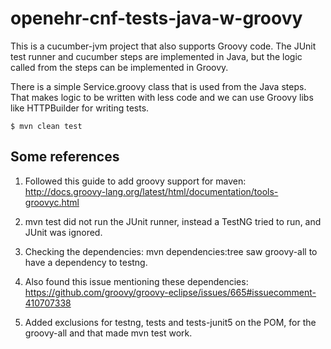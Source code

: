 # openehr-cnf-tests-java-w-groovy

This is a cucumber-jvm project that also supports Groovy code. The JUnit test runner and cucumber steps are implemented in Java, but the logic called from the steps can be implemented in Groovy.

There is a simple Service.groovy class that is used from the Java steps. That makes logic to be written with less code and we can use Groovy libs like HTTPBuilder for writing tests.

```
$ mvn clean test
```

## Some references

1. Followed this guide to add groovy support for maven: http://docs.groovy-lang.org/latest/html/documentation/tools-groovyc.html

2. mvn test did not run the JUnit runner, instead a TestNG tried to run, and JUnit was ignored.

3. Checking the dependencies: mvn dependencies:tree saw groovy-all to have a dependency to testng.

4. Also found this issue mentioning these dependencies: https://github.com/groovy/groovy-eclipse/issues/665#issuecomment-410707338

5. Added exclusions for testng, tests and tests-junit5 on the POM, for the groovy-all and that made mvn test work.
